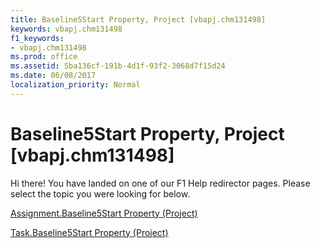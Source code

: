 ```yaml
---
title: Baseline5Start Property, Project [vbapj.chm131498]
keywords: vbapj.chm131498
f1_keywords:
- vbapj.chm131498
ms.prod: office
ms.assetid: 5ba136cf-191b-4d1f-93f2-3068d7f15d24
ms.date: 06/08/2017
localization_priority: Normal
---
```



# Baseline5Start Property, Project [vbapj.chm131498]

Hi there! You have landed on one of our F1 Help redirector pages. Please select the topic you were looking for below.

[Assignment.Baseline5Start Property (Project)](http://msdn.microsoft.com/library/4d2a1a50-5e71-78b2-f2d6-55dc0bca7494%28Office.15%29.aspx)

[Task.Baseline5Start Property (Project)](http://msdn.microsoft.com/library/39cf2b6c-4e8f-b528-7657-ab46f1260a63%28Office.15%29.aspx)


